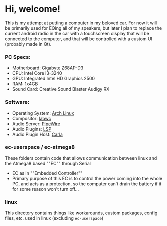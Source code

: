 # Hi, welcome!
This is my attempt at putting a computer in my beloved car. For now it will be primarily used for EQing all of my speakers, but later I plan to replace the current android radio in the car with a touchscreen display that will be connected to the computer, and that will be controlled with a custom UI (probably made in Qt).

### PC Specs:
- Motherboard: Gigabyte Z68AP-D3
- CPU: Intel Core i3-3240
- GPU: Integrated Intel HD Graphics 2500
- RAM: 1x4GB
- Sound Card: Creative Sound Blaster Audigy RX

### Software:
- Operating System: [Arch Linux](https://archlinux.org/)
- Compositor: [labwc](https://github.com/labwc/labwc)
- Audio Server: [PipeWire](https://pipewire.org/)
- Audio Plugins: [LSP](https://lsp-plug.in/)
- Audio Plugin Host: [Carla](https://kx.studio/Applications:Carla)

### ec-userspace / ec-atmega8
These folders contain code that allows communication between linux and the Atmega8 based ""EC"" through Serial

- EC as in ""Embedded Controller""
- Primary purpose of this EC is to control the power coming into the whole PC, and acts as a protection, so the computer can't drain the battery if it for some reason won't turn off...

### linux
This directory contains things like workarounds, custom packages, config files, etc. used in linux (excluding `ec-userspace`)
